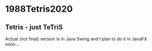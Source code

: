 # 1988Tetris2020
## Tetris - just TeTriS

Actual (not final) version is in Java Swing and I plan to do it in JavaFX soon...
